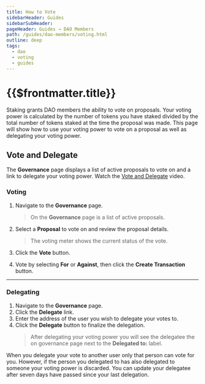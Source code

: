 ```yaml
---
title: How to Vote
sidebarHeader: Guides
sidebarSubHeader:
pageHeader: Guides → DAO Members
path: /guides/dao-members/voting.html
outline: deep
tags:
  - dao
  - voting
  - guides
---
```


<PageHeader/>

<SearchHighlight/>

# {{$frontmatter.title}}

Staking grants DAO members the ability to vote on proposals. Your voting power
is calculated by the number of tokens you have staked divided by the total
number of tokens staked at the time the proposal was made. This page will show
how to use your voting power to vote on a proposal as well as delegating your
voting power.

<!----- Vote and Delegate ----->

## Vote and Delegate

The **Governance** page displays a list of active proposals to vote on and a
link to delegate your voting power. Watch the
[Vote and Delegate](/guides/dao-members/videos.md#vote-and-delegate) video.

### Voting

1. Navigate to the **Governance** page.

   > On the **Governance** page is a list of active proposals.

2. Select a **Proposal** to vote on and review the proposal details.

   > The voting meter shows the current status of the vote.

3. Click the **Vote** button.

4. Vote by selecting **For** or **Against**, then click the **Create
   Transaction** button.

---

### Delegating

1. Navigate to the **Governance** page.
2. Click the **Delegate** link.
3. Enter the address of the user you wish to delegate your votes to.
4. Click the **Delegate** button to finalize the delegation.
   > After delegating your voting power you will see the delegatee the on
   > governance page next to the **Delegated to:** label.

When you delegate your vote to another user only that person can vote for you.
However, if the person you delegated to has also delegated to someone your
voting power is discarded. You can update your delegatee after seven days have
passed since your last delegation.
